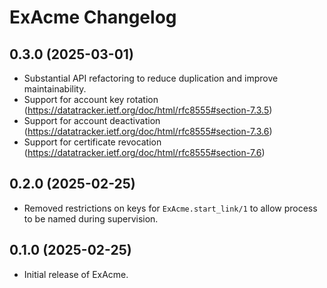# ExAcme Changelog

## 0.3.0 (2025-03-01)

- Substantial API refactoring to reduce duplication and improve maintainability.
- Support for account key rotation (https://datatracker.ietf.org/doc/html/rfc8555#section-7.3.5)
- Support for account deactivation (https://datatracker.ietf.org/doc/html/rfc8555#section-7.3.6)
- Support for certificate revocation (https://datatracker.ietf.org/doc/html/rfc8555#section-7.6)

## 0.2.0 (2025-02-25)

- Removed restrictions on keys for `ExAcme.start_link/1` to allow process to be named during supervision.

## 0.1.0 (2025-02-25)

- Initial release of ExAcme.
